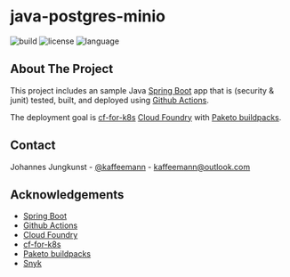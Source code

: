 # java-postgres-minio

![build](https://img.shields.io/github/workflow/status/macevil/java-postgres-minio/testBuildDeployToCF)
![license](https://img.shields.io/github/license/macevil/java-postgres-minio)
![language](https://img.shields.io/github/languages/top/macevil/java-postgres-minio)

## About The Project

This project includes an sample Java [Spring Boot](https://spring.io/projects/spring-boot) app that is (security & junit) tested, built, and deployed using [Github Actions](https://github.com/features/actions).

The deployment goal is [cf-for-k8s](https://github.com/cloudfoundry/cf-for-k8s) [Cloud Foundry](https://www.cloudfoundry.org/) with [Paketo buildpacks](https://paketo.io/).

## Contact

Johannes Jungkunst - [@kaffeemann](https://twitter.com/kaffeemann) - kaffeemann@outlook.com

## Acknowledgements

* [Spring Boot](https://spring.io/projects/spring-boot)
* [Github Actions](https://github.com/features/actions)
* [Cloud Foundry](https://www.cloudfoundry.org/)
* [cf-for-k8s](https://github.com/cloudfoundry/cf-for-k8s)
* [Paketo buildpacks](https://paketo.io/)
* [Snyk](https://snyk.io/de/)
